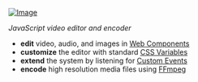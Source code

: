 [![Image](https://moviemasher.com/media/img/moviemasher.svg "Movie Masher")](https://moviemasher.com)

_JavaScript video editor and encoder_
- **edit** video, audio, and images in [Web Components](https://developer.mozilla.org/en-US/docs/Web/API/Web_components) 
- **customize** the editor with standard [CSS Variables](https://developer.mozilla.org/en-US/docs/Web/CSS/--*)
- **extend** the system by listening for [Custom Events](https://developer.mozilla.org/en-US/docs/Web/API/CustomEvent/CustomEvent) 
- **encode** high resolution media files using [FFmpeg](https://ffmpeg.org)
